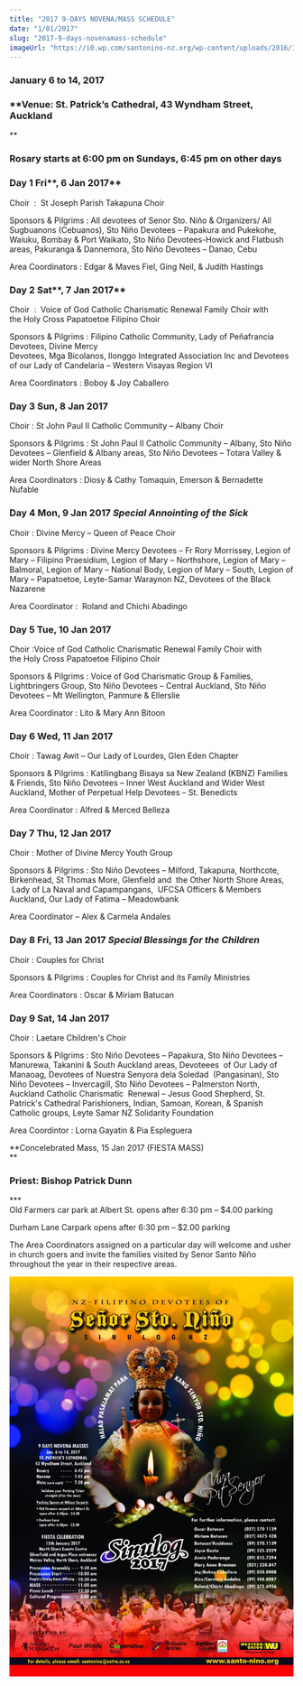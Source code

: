 ```yaml
---
title: "2017 9-DAYS NOVENA/MASS SCHEDULE"
date: "1/01/2017"
slug: "2017-9-days-novenamass-schedule"
imageUrl: "https://i0.wp.com/santonino-nz.org/wp-content/uploads/2016/10/Sinulog-2017-poster-728x1024.jpg?resize=728%2C1024"
---
```


### **January 6 to 14, 2017**

### **Venue: St. Patrick’s Cathedral, 43 Wyndham Street, Auckland  
**

### **Rosary starts at 6:00 pm on Sundays, 6:45 pm on other days**

### **Day 1 Fri****, 6 Jan 2017**

Choir  :  St Joseph Parish Takapuna Choir

Sponsors & Pilgrims : All devotees of Senor Sto. Niño & Organizers/ All Sugbuanons (Cebuanos), Sto Niño Devotees – Papakura and Pukekohe, Waiuku, Bombay & Port Waikato, Sto Niño Devotees-Howick and Flatbush areas, Pakuranga & Dannemora, Sto Niño Devotees – Danao, Cebu

Area Coordinators : Edgar & Maves Fiel, Ging Neil, & Judith Hastings

### **Day 2 Sat****, 7 Jan 2017**

Choir  :  Voice of God Catholic Charismatic Renewal Family Choir with the Holy Cross Papatoetoe Filipino Choir

Sponsors & Pilgrims : Filipino Catholic Community, Lady of Peñafrancia Devotees, Divine Mercy  
Devotees, Mga Bicolanos, Ilonggo Integrated Association Inc and Devotees of our Lady of Candelaria – Western Visayas Region VI

Area Coordinators : Boboy & Joy Caballero

### **Day 3** **Sun, 8 Jan 2017**

Choir : St John Paul II Catholic Community – Albany Choir

Sponsors & Pilgrims : St John Paul II Catholic Community – Albany, Sto Niño Devotees – Glenfield & Albany areas, Sto Niño Devotees – Totara Valley & wider North Shore Areas

Area Coordinators : Diosy & Cathy Tomaquin, Emerson & Bernadette Nufable

### **Day 4** **Mon, 9 Jan 2017 _Special Annointing of the Sick_**

Choir : Divine Mercy – Queen of Peace Choir

Sponsors & Pilgrims : Divine Mercy Devotees – Fr Rory Morrissey, Legion of Mary – Filipino Praesidium, Legion of Mary – Northshore, Legion of Mary – Balmoral, Legion of Mary – National Body, Legion of Mary – South, Legion of Mary – Papatoetoe, Leyte-Samar Waraynon NZ, Devotees of the Black Nazarene

Area Coordinator :  Roland and Chichi Abadingo

### **Day 5 Tue, 10 Jan 2017**

Choir :Voice of God Catholic Charismatic Renewal Family Choir with the Holy Cross Papatoetoe Filipino Choir

Sponsors & Pilgrims : Voice of God Charismatic Group & Families, Lightbringers Group, Sto Niño Devotees – Central Auckland, Sto Niño Devotees – Mt Wellington, Panmure & Ellerslie

Area Coordinator : Lito & Mary Ann Bitoon

### **Day 6 Wed, 11 Jan 2017**

Choir : Tawag Awit – Our Lady of Lourdes, Glen Eden Chapter

Sponsors & Pilgrims : Katilingbang Bisaya sa New Zealand (KBNZ) Families & Friends, Sto Niño Devotees – Inner West Auckland and Wider West Auckland, Mother of Perpetual Help Devotees – St. Benedicts

Area Coordinator : Alfred & Merced Belleza

### **Day 7 Thu, 12 Jan 2017**

Choir : Mother of Divine Mercy Youth Group

Sponsors & Pilgrims : Sto Niño Devotees – Milford, Takapuna, Northcote, Birkenhead, St Thomas More, Glenfield and  the Other North Shore Areas,  Lady of La Naval and Capampangans,  UFCSA Officers & Members Auckland, Our Lady of Fatima – Meadowbank

Area Coordinator – Alex & Carmela Andales

### **Day 8 Fri, 13 Jan 2017 _Special Blessings for the Children_**

Choir : Couples for Christ

Sponsors & Pilgrims : Couples for Christ and its Family Ministries

Area Coordinators : Oscar & Miriam Batucan

### **Day 9 Sat, 14 Jan 2017**

Choir : Laetare Children's Choir

Sponsors & Pilgrims : Sto Niño Devotees – Papakura, Sto Niño Devotees – Manurewa, Takanini & South Auckland areas, Devoteees  of Our Lady of Manaoag, Devotees of Nuestra Senyora dela Soledad  (Pangasinan), Sto Niño Devotees – Invercagill, Sto Niño Devotees – Palmerston North, Auckland Catholic Charismatic  Renewal – Jesus Good Shepherd, St. Patrick's Cathedral Parishioners, Indian, Samoan, Korean, & Spanish Catholic groups, Leyte Samar NZ Solidarity Foundation

Area Coordintor : Lorna Gayatin & Pia Espleguera

**Concelebrated Mass, 15 Jan 2017 (FIESTA MASS)  
**

### **Priest: Bishop Patrick Dunn**

\*\*\*  
Old Farmers car park at Albert St. opens after 6:30 pm – $4.00 parking

Durham Lane Carpark opens after 6:30 pm – $2.00 parking

The Area Coordinators assigned on a particular day will welcome and usher in church goers and invite the families visited by Senor Santo Niño throughout the year in their respective areas.

![sinulog-2017-poster](assets\images\Sinulog-2017-poster-728x1024.jpg)